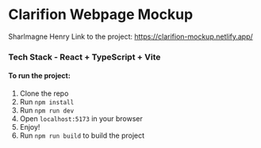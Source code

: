 # Clarifion Webpage Mockup
Sharlmagne Henry 
Link to the project: https://clarifion-mockup.netlify.app/

### Tech Stack - React + TypeScript + Vite

#### To run the project:

1. Clone the repo
2. Run `npm install`
3. Run `npm run dev`
4. Open `localhost:5173` in your browser
5. Enjoy!
6. Run `npm run build` to build the project


